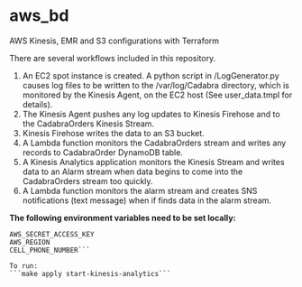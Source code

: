 # aws_bd
AWS Kinesis, EMR and S3 configurations with Terraform

There are several workflows included in this repository. 

1) An EC2 spot instance is created. A python script in /LogGenerator.py causes log files to be written to the /var/log/Cadabra directory, which is monitored by the Kinesis Agent, on the EC2 host (See user_data.tmpl for details).
2) The Kinesis Agent pushes any log updates to Kinesis Firehose and to the CadabraOrders Kinesis Stream.
3) Kinesis Firehose writes the data to an S3 bucket.
4) A Lambda function monitors the CadabraOrders stream and writes any records to CadabraOrder DynamoDB table.
5) A Kinesis Analytics application monitors the Kinesis Stream and writes data to an Alarm stream when data begins to come into the CadabraOrders stream too quickly.
6) A Lambda function monitors the alarm stream and creates SNS notifications (text message) when if finds data in the alarm stream. 

**The following environment variables need to be set locally:**
```AWS_ACCESS_KEY_ID
AWS_SECRET_ACCESS_KEY
AWS_REGION
CELL_PHONE_NUMBER```

To run:
```make apply start-kinesis-analytics```